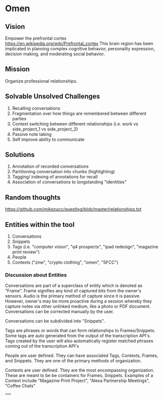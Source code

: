 # Omen

## Vision
Empower the prefrontal cortex
https://en.wikipedia.org/wiki/Prefrontal_cortex
This brain region has been implicated in planning complex cognitive behavior, personality expression, decision making, and moderating social behavior.

## Mission
Organize professional relationships.

## Solvable Unsolved Challenges
1. Recalling conversations
2. Fragmentation over how things are remembered between different parties
3. Context switching between different relationships (i.e. work vs side_project_1 vs side_project_2)
4. Passive note taking
5. Self improve ability to communicate

## Solutions
1. Annotation of recorded conversations
2. Partitioning conversation into chunks (highlighting)
3. Tagging/ indexing of annotations for recall
4. Association of conversations to longstanding "identities"

## Random thoughts
https://github.com/mikezucc/questlog/blob/master/relationships.txt

## Entities within the tool
1. Conversations
2. Snippets
3. Tags (i.e. "computer vision", "q4 prospects", "ipad redesign", "magazine print review")
4. People
5. Contexts ("zine", "crypto clothing", "omen", "SFCC")

### Discussion about Entities
Conversations are part of a superclass of entity which is denoted as "Frame".
Frame signifies any kind of captured bits from the owner's sensors. Audio is the primary
method of capture since it is passive. However, owner's may be more proactive during a
session whereby they capture notes via other unlinked medium, like a photo or PDF document.
Conversations can be corrected manually by the user.

Conversations can be subdivided into "Snippets".

Tags are phrases or words that can form relationships to Frames/Snippets. Some tags are auto
generated from the output of the transcription API's. Tags created by the user will also automatically
register matched phrases coming out of the transcription API's

People are user defined. They can have associated Tags, Contexts, Frames, and Snippets.
They are one of the primary methods of organization.

Contexts are user defined. They are the most encompassing organization. These are meant
to be be containers for Frames, Snippets. Examples of a Context include "Magazine Print Project",
"Alexa Partnership Meetings", "Coffee Chats"





"""
